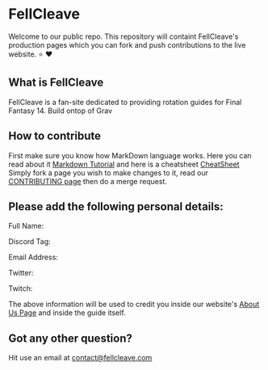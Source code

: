# FellCleave
Welcome to our public repo. This repository will containt FellCleave's production pages which you can fork and push contributions to the live website. :star: :heart:

## What is FellCleave
FellCleave is a fan-site dedicated to providing rotation guides for Final Fantasy 14. Build ontop of Grav 

## How to contribute

First make sure you know how MarkDown language works. Here you can read about it [Markdown Tutorial](https://www.markdowntutorial.com/) and here is a cheatsheet [CheatSheet](https://github.com/adam-p/markdown-here/wiki/Markdown-Cheatsheet)
Simply fork a page you wish to make changes to it, read our [CONTRIBUTING page](https://github.com/Akhliskun/fellcleave/blob/master/CONTRIBUTING.md) then do a merge request.

## Please add the following personal details:
Full Name:

Discord Tag:

Email Address: 

Twitter:

Twitch:


The above information will be used to credit you inside our website's [About Us Page](http://fellcleave.com/about-us.html) and inside the guide itself.

## Got any other question?
Hit use an email at contact@fellcleave.com
